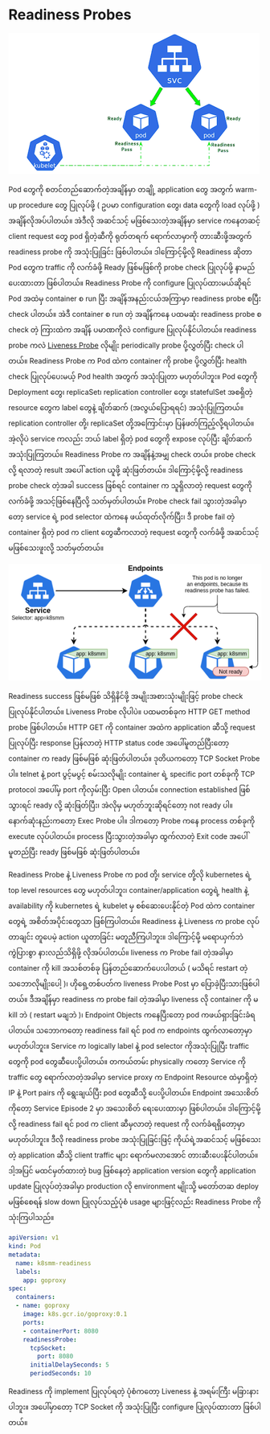 # Readiness Probes

![Readiness Probe](../.gitbook/assets/readiness-probes-2.gif)

Pod တွေကို စတင်တည်ဆောက်တဲ့အချိန်မှာ တချို့ application တွေ အတွက် warm-up procedure တွေ ပြုလုပ်ဖို့ \( ဥပမာ configuration တွေ၊ data တွေကို load လုပ်ဖို့ \) အချိန်လိုအပ်ပါတယ်။ အဲဒီလို အဆင်သင့် မဖြစ်သေးတဲ့အချိန်မှာ service ကနေတဆင့် client request တွေ pod ရှိတဲ့ဆီကို ရုတ်တရက် ရောက်လာမှာကို တားဆီးဖို့အတွက် readiness probe ကို အသုံးပြုခြင်း ဖြစ်ပါတယ်။ ဒါကြောင့်မို့လို့ Readiness ဆိုတာ Pod တွေက traffic ကို လက်ခံဖို့ Ready ဖြစ်မဖြစ်ကို probe check ပြုလုပ်ဖို့ နာမည် ပေးထားတာ ဖြစ်ပါတယ်။ Readiness Probe ကို configure ပြုလုပ်ထားမယ်ဆိုရင် Pod အထဲမှ container စ run ပြီး အချိန်အနည်းငယ်အကြာမှာ readiness probe စပြီး check ပါတယ်။ အဲဒီ container စ run တဲ့ အချိန်ကနေ ပထမဆုံး readiness probe စ check တဲ့ ကြားထဲက အချိန် ပမာဏကိုလဲ configure ပြုလုပ်နိုင်ပါတယ်။ readiness probe ကလဲ [Liveness Probe](https://blog.k8smm.org/kubernetes-probes/liveness-probes) လိုမျိုး periodically probe ပို့လွှတ်ပြီး check ပါတယ်။ Readiness Probe က Pod ထဲက container ကို probe ပို့လွှတ်ပြီး health check ပြုလုပ်ပေးမယ့် Pod health အတွက် အသုံးပြုတာ မဟုတ်ပါဘူး။ Pod တွေကို Deployment တွေ၊ replicaSet၊ replication controller တွေ၊ statefulSet အစရှိတဲ့ resource တွေက label တွေနဲ့ ချိတ်ဆက် \(အလွယ်ပြောရရင်\) အသုံးပြုကြတယ်။ replication controller တို့၊ replicaSet တို့အကြောင်းမှာ ပြန်ဖတ်ကြည့်လို့ရပါတယ်။ အဲ့လိုပဲ service ကလည်း ဘယ် label ရှိတဲ့ pod တွေကို expose လုပ်ပြီး ချိတ်ဆက် အသုံးပြုကြတယ်။ Readiness Probe က အချိန်နဲ့အမျှ check တယ်။ probe check လို့ ရလာတဲ့ result အပေါ် action ယူဖို့ ဆုံးဖြတ်တယ်။ ဒါကြောင့်မို့လို့ readiness probe check တဲ့အခါ success ဖြစ်ရင် container က သူရှိလာတဲ့ request တွေကို လက်ခံဖို့ အသင့်ဖြစ်နေပြီလို့ သတ်မှတ်ပါတယ်။ Probe check fail သွားတဲ့အခါမှာတော့ service ရဲ့ pod selector ထဲကနေ ဖယ်ထုတ်လိုက်ပြီး၊ ဒီ probe fail တဲ့ container ရှိတဲ့ pod က client တွေဆီကလာတဲ့ request တွေကို လက်ခံဖို့ အဆင်သင့် မဖြစ်သေးဖူးလို့ သတ်မှတ်တယ်။

![Readiness probe fails vs Endpoints](../.gitbook/assets/readiness-probe.png)

Readiness success ဖြစ်မဖြစ် သိရှိနိင်ဖို့ အမျိုးအစားသုံးမျိုးဖြင့် probe check ပြုလုပ်နိုင်ပါတယ်။ Liveness Probe လိုပါပဲ။ ပထမတစ်ခုက HTTP GET method probe ဖြစ်ပါတယ်။ HTTP GET ကို container အထဲက application ဆီသို့ request ပြုလုပ်ပြီး response ပြန်လာတဲ့ HTTP status code အပေါ်မူတည်ပြီးတော့ container က ready ဖြစ်မဖြစ် ဆုံးဖြတ်ပါတယ်။ ဒုတိယကတော့ TCP Socket Probe ပါ။ telnet နဲ့ port ပွင့်မပွင့် စမ်းသလိုမျိုး container ရဲ့ specific port တစ်ခုကို TCP protocol အပေါ်မှ port ကိုလှမ်းပြီး Open ပါတယ်။ connection established ဖြစ်သွားရင် ready လို့ ဆုံးဖြတ်ပြီး၊ အဲလိုမှ မဟုတ်ဘူးဆိုရင်တော့ not ready ပါ။ နောက်ဆုံးနည်းကတော့ Exec Probe ပါ။ ဒါကတော့ Probe ကနေ process တစ်ခုကို execute လုပ်ပါတယ်။ process ပြီးသွားတဲ့အခါမှာ ထွက်လာတဲ့ Exit code အပေါ်မူတည်ပြီး ready ဖြစ်မဖြစ် ဆုံးဖြတ်ပါတယ်။

Readiness Probe နဲ့ Liveness Probe က pod တို့၊ service တို့လို kubernetes ရဲ့ top level resources တွေ မဟုတ်ပါဘူး၊ container/application တွေရဲ့ health နဲ့ availability ကို kubernetes ရဲ့ kubelet မှ စစ်ဆေးပေးနိုင်တဲ့ Pod ထဲက container တွေရဲ့ အစိတ်အပိုင်းတွေသာ ဖြစ်ကြပါတယ်။ Readiness နဲ့ Liveness က probe လုပ်တာချင်း တူပေမဲ့ action ယူတာခြင်း မတူညီကြပါဘူး။ ဒါကြောင့်မို့ မရောယှက်ဘဲ ကွဲပြားစွာ နားလည်သိရှိဖို့ လိုအပ်ပါတယ်။ liveness က Probe fail တဲ့အခါမှာ container ကို kill အသစ်တစ်ခု ပြန်တည်ဆောက်ပေးပါတယ် \( မသိရင် restart တဲ့ သဘောလိုမျိုးပေါ့ \)၊ ဟိုရှေ့တစ်ပတ်က liveness Probe Post မှာ ပြောခဲ့ပြီးသားဖြစ်ပါတယ်။ ဒီအချိန်မှာ readiness က probe fail တဲ့အခါမှာ liveness လို container ကို မ kill ဘဲ \( restart မချဘဲ \)၊ Endpoint Objects ကနေပြီးတော့ pod ကဖယ်ရှားခြင်းခံရပါတယ်။ သဘောကတော့ readiness fail ရင် pod က endpoints ထွက်လာတော့မှာ မဟုတ်ပါဘူး။ Service က logically label နဲ့ pod selector ကိုအသုံးပြုပြီး traffic တွေကို pod တွေဆီပေးပို့ပါတယ်။ တကယ်တမ်း physically ကတော့ Service ကို traffic တွေ ရောက်လာတဲ့အခါမှာ service proxy က Endpoint Resource ထဲမှာရှိတဲ့ IP နဲ့ Port pairs ကို ရွေးချယ်ပြီး pod တွေဆီသို့ ပေးပို့ပါတယ်။ Endpoint အသေးစိတ်ကိုတော့ Service Episode 2 မှာ အသေးစိတ် ရေးပေးထားမှာ ဖြစ်ပါတယ်။ ဒါကြောင့်မို့လို့ readiness fail ရင် pod က client ဆီမှလာတဲ့ request ကို လက်ခံရရှိတော့မှာ မဟုတ်ပါဘူး။ ဒီလို readiness probe အသုံးပြုခြင်းဖြင့် ကိုယ်ရဲ့အဆင်သင့် မဖြစ်သေးတဲ့ application ဆီသို့ client traffic များ ရောက်မလာအောင် တားဆီးပေးနိုင်ပါတယ်။  
ဒါ့အပြင် မထင်မှတ်ထားတဲ့ bug ဖြစ်နေတဲ့ application version တွေကို application update ပြုလုပ်တဲ့အခါမှာ production လို environment မျိုးသို့ မတော်တဆ deploy မဖြစ်စေရန် slow down ပြုလုပ်သည့်ပုံစံ usage များဖြင့်လည်း Readiness Probe ကို သုံးကြပါသည်။

```yaml
apiVersion: v1
kind: Pod
metadata:
  name: k8smm-readiness
  labels:
    app: goproxy
spec:
  containers:
  - name: goproxy
    image: k8s.gcr.io/goproxy:0.1
    ports:
    - containerPort: 8080
    readinessProbe:
      tcpSocket:
        port: 8080
      initialDelaySeconds: 5
      periodSeconds: 10
```

Readiness ကို implement ပြုလုပ်ရတဲ့ ပုံစံကတော့ Liveness နဲ့ အရမ်းကြီး မခြားနားပါဘူး။ အပေါ်မှာတော့ TCP Socket ကို အသုံးပြုပြီး configure ပြုလုပ်ထားတာ ဖြစ်ပါတယ်။

